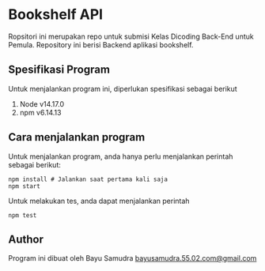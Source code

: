 # Bookshelf API

Ropsitori ini merupakan repo untuk submisi Kelas Dicoding Back-End untuk Pemula. Repository ini berisi Backend aplikasi bookshelf.

## Spesifikasi Program

Untuk menjalankan program ini, diperlukan spesifikasi sebagai berikut

1. Node v14.17.0
2. npm v6.14.13

## Cara menjalankan program

Untuk menjalankan program, anda hanya perlu menjalankan perintah sebagai berikut:

```shell
npm install # Jalankan saat pertama kali saja
npm start
```

Untuk melakukan tes, anda dapat menjalankan perintah

```shell
npm test
```

## Author

Program ini dibuat oleh Bayu Samudra <bayusamudra.55.02.com@gmail.com>
